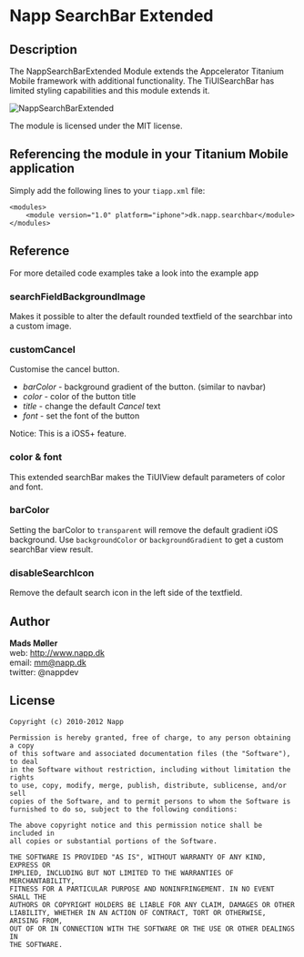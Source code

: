 # Napp SearchBar Extended

## Description

The NappSearchBarExtended Module extends the Appcelerator Titanium Mobile framework with additional functionality.
The TiUISearchBar has limited styling capabilities and this module extends it. 

![NappSearchBarExtended](https://raw.github.com/viezel/NappSearchBarExtended/master/documentation/image.png)

The module is licensed under the MIT license.


## Referencing the module in your Titanium Mobile application ##

Simply add the following lines to your `tiapp.xml` file:
    
    <modules>
        <module version="1.0" platform="iphone">dk.napp.searchbar</module> 
    </modules>


## Reference

For more detailed code examples take a look into the example app

### searchFieldBackgroundImage
Makes it possible to alter the default rounded textfield of the searchbar into a custom image.

### customCancel
Customise the cancel button.

* *barColor* - background gradient of the button. (similar to navbar)
* *color* - color of the button title
* *title* - change the default *Cancel* text
* *font* - set the font of the button

Notice: This is a iOS5+ feature.

### color & font
This extended searchBar makes the TiUIView default parameters of color and font.

### barColor
Setting the barColor to `transparent` will remove the default gradient iOS background. 
Use `backgroundColor` or `backgroundGradient` to get a custom searchBar view result.  

### disableSearchIcon
Remove the default search icon in the left side of the textfield. 

## Author

**Mads Møller**  
web: http://www.napp.dk  
email: mm@napp.dk  
twitter: @nappdev  

## License

    Copyright (c) 2010-2012 Napp

    Permission is hereby granted, free of charge, to any person obtaining a copy
    of this software and associated documentation files (the "Software"), to deal
    in the Software without restriction, including without limitation the rights
    to use, copy, modify, merge, publish, distribute, sublicense, and/or sell
    copies of the Software, and to permit persons to whom the Software is
    furnished to do so, subject to the following conditions:

    The above copyright notice and this permission notice shall be included in
    all copies or substantial portions of the Software.

    THE SOFTWARE IS PROVIDED "AS IS", WITHOUT WARRANTY OF ANY KIND, EXPRESS OR
    IMPLIED, INCLUDING BUT NOT LIMITED TO THE WARRANTIES OF MERCHANTABILITY,
    FITNESS FOR A PARTICULAR PURPOSE AND NONINFRINGEMENT. IN NO EVENT SHALL THE
    AUTHORS OR COPYRIGHT HOLDERS BE LIABLE FOR ANY CLAIM, DAMAGES OR OTHER
    LIABILITY, WHETHER IN AN ACTION OF CONTRACT, TORT OR OTHERWISE, ARISING FROM,
    OUT OF OR IN CONNECTION WITH THE SOFTWARE OR THE USE OR OTHER DEALINGS IN
    THE SOFTWARE.
